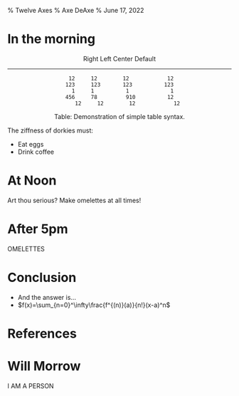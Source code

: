 % Twelve Axes
% Axe DeAxe
% June 17, 2022
# In the morning


<center>

  Right     Left     Center     Default
-------     ------ ----------   -------
     12     12        12            12
    123     123       123          123
      1     1          1             1
    456     78         910          12
         12     12        12            12

Table:  Demonstration of simple table syntax.

</center>

The ziffness of dorkies must:

- Eat eggs
- Drink coffee

# At Noon

Art thou serious? Make omelettes at all times!

# After 5pm

OMELETTES

# Conclusion

- And the answer is...
- $f(x)=\sum_{n=0}^\infty\frac{f^{(n)}(a)}{n!}(x-a)^n$

# References
# Will Morrow

I AM A PERSON
